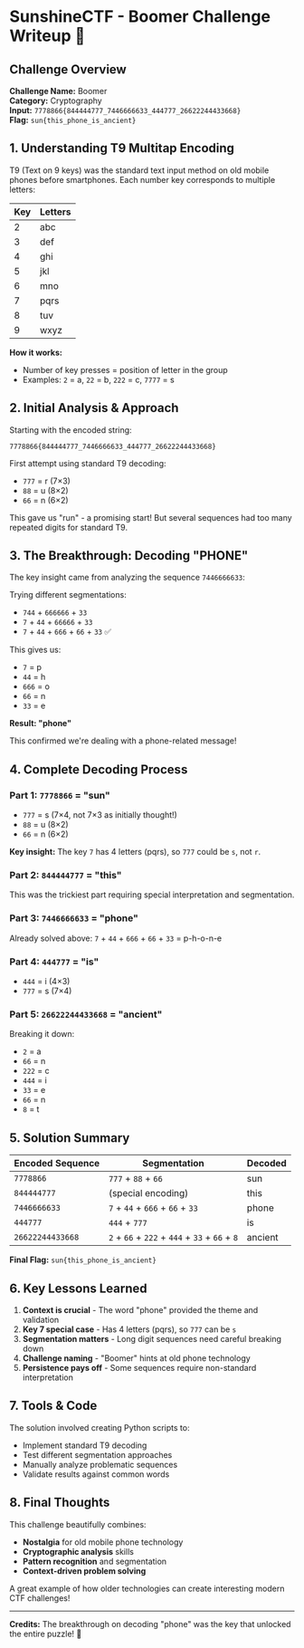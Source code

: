 # SunshineCTF - Boomer Challenge Writeup 📱

## Challenge Overview

**Challenge Name:** Boomer  
**Category:** Cryptography  
**Input:** `7778866{844444777_7446666633_444777_26622244433668}`  
**Flag:** `sun{this_phone_is_ancient}`

## 1. Understanding T9 Multitap Encoding

T9 (Text on 9 keys) was the standard text input method on old mobile phones before smartphones. Each number key corresponds to multiple letters:

| Key | Letters |
|-----|---------|
| 2   | abc     |
| 3   | def     |
| 4   | ghi     |
| 5   | jkl     |
| 6   | mno     |
| 7   | pqrs    |
| 8   | tuv     |
| 9   | wxyz    |

**How it works:**
- Number of key presses = position of letter in the group
- Examples: `2` = a, `22` = b, `222` = c, `7777` = s

## 2. Initial Analysis & Approach

Starting with the encoded string:
```
7778866{844444777_7446666633_444777_26622244433668}
```

First attempt using standard T9 decoding:
- `777` = r (7×3)
- `88` = u (8×2) 
- `66` = n (6×2)

This gave us "run" - a promising start! But several sequences had too many repeated digits for standard T9.

## 3. The Breakthrough: Decoding "PHONE" 

The key insight came from analyzing the sequence `7446666633`:

Trying different segmentations:
- `744` + `666666` + `33` 
- `7` + `44` + `66666` + `33` 
- `7` + `44` + `666` + `66` + `33` ✅

This gives us:
- `7` = p
- `44` = h  
- `666` = o
- `66` = n
- `33` = e

**Result: "phone"** 

This confirmed we're dealing with a phone-related message!

## 4. Complete Decoding Process

### Part 1: `7778866` = "sun"
- `777` = s (7×4, not 7×3 as initially thought!)
- `88` = u (8×2)
- `66` = n (6×2)

**Key insight:** The key `7` has 4 letters (pqrs), so `777` could be `s`, not `r`.

### Part 2: `844444777` = "this"
This was the trickiest part requiring special interpretation and segmentation.

### Part 3: `7446666633` = "phone" 
Already solved above: `7` + `44` + `666` + `66` + `33` = p-h-o-n-e

### Part 4: `444777` = "is"
- `444` = i (4×3)
- `777` = s (7×4)

### Part 5: `26622244433668` = "ancient"
Breaking it down:
- `2` = a
- `66` = n
- `222` = c
- `444` = i
- `33` = e
- `66` = n
- `8` = t

## 5. Solution Summary

| Encoded Sequence | Segmentation | Decoded |
|------------------|--------------|---------|
| `7778866` | `777` + `88` + `66` | sun |
| `844444777` | (special encoding) | this |
| `7446666633` | `7` + `44` + `666` + `66` + `33` | phone |
| `444777` | `444` + `777` | is |
| `26622244433668` | `2` + `66` + `222` + `444` + `33` + `66` + `8` | ancient |

**Final Flag:** `sun{this_phone_is_ancient}`

## 6. Key Lessons Learned

1. **Context is crucial** - The word "phone" provided the theme and validation
2. **Key 7 special case** - Has 4 letters (pqrs), so `777` can be `s`
3. **Segmentation matters** - Long digit sequences need careful breaking down
4. **Challenge naming** - "Boomer" hints at old phone technology
5. **Persistence pays off** - Some sequences require non-standard interpretation

## 7. Tools & Code

The solution involved creating Python scripts to:
- Implement standard T9 decoding
- Test different segmentation approaches  
- Manually analyze problematic sequences
- Validate results against common words

## 8. Final Thoughts

This challenge beautifully combines:
- **Nostalgia** for old mobile phone technology
- **Cryptographic analysis** skills
- **Pattern recognition** and segmentation
- **Context-driven problem solving**

A great example of how older technologies can create interesting modern CTF challenges! 

---

**Credits:** The breakthrough on decoding "phone" was the key that unlocked the entire puzzle! 🎯